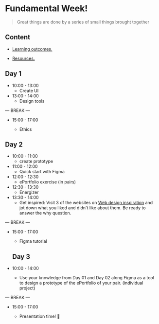 
# Fundamental Week!

> Great things are done by a series of small things brought together

  

## Content

  

- [Learning outcomes.](./learning-outcomes.md)

- [Resources.](./resources.md)

  

  

## Day 1
 
- 10:00 - 13:00
  - Create UI  
- 13:00 - 14:00
  - Design tools 

— BREAK —
  
- 15:00 - 17:00

   - Ethics 

## Day 2
 
- 10:00 - 11:00
  - create prototype
- 11:00 - 12:00
  - Quick start with Figma 
- 12:00 - 12:30
  - ePortfolio exercise (in pairs)
- 12:30 - 13:30
   - Energizer
- 13:30 - 14:00
  - Get inspired: Visit 3 of the websites on [Web design inspiration](https://www.webdesign-inspiration.com/) and jot down what you liked and didn't like about them. Be ready to answer the why question.

— BREAK —
  
- 15:00 - 17:00

   - Figma tutorial 
  
  ## Day 3
 
- 10:00 - 14:00
    - Use your knowledge from Day 01 and Day 02 along Figma as a tool to design a prototype of the ePortfolio of your pair. (individual project)

— BREAK —
  
- 15:00 - 17:00

   - Presentation time! 🎉







